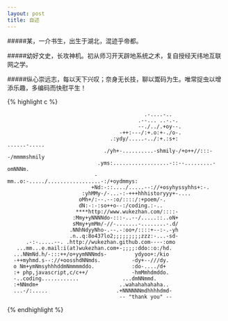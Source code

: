 ```yaml
---
layout: post
title: 自述
---
```


#####某，一介书生，出生于湖北，混迹乎帝都。

#####幼好文史，长攻神机。初从师习开天辟地系统之术，复自授经天纬地互联网之学。

#####纵心崇远志，每以天下兴叹；奈身无长技，聊以鬻码为生。唯常捉虫以增添乐趣，多编码而快慰平生！

{% highlight c %}

                                                .-....-..
                                              .--... ..-.-.
                                              --./../.+oy--.
                                        -++:---/:+.o:+-./o-.
                                     .:ydy/.....-../:+.:s+:           ......-.....
                                   ./yh+-..........-shmily-/+o++//:::--/mmmmshmily
                                 .yms:..................-::--.........-omNNNm.
                                -mm..o:-...../.................-:/+oydmmys:
                               +Nd:-::..../.....--://+osyhyssyhhs+:-.
                            :yhMMy-/-...-:-+++hhhistoryyy+-....
                           oMh+/:--.--:o/::::/:+poem/-.
                           dN:-:-:so++o--:/coding.:-..
                          ****http://www.wukezhan.com/::::-
                         :Mmy+yNNNNdo-:::-..--/.....::..oN+
                         sMmy+ymMm/-//-.......-........-.d/
                        .NNhNdyyNho-.--.-:oo+/::::+--:-.-yh
                        .n..q:8o437lo2;;;;;;;;;zzz:-...-sd-
          .-:-.....--. .http://wukezhan.github.com----:omo
       ...mm...e.mail:i(at)wukezhan.com+-;;;;:ddo::o:/hd.
      ...NNmNd.h/-:::++/o+yymNNNmds-         ydyoo+:/kio
      -++myhmd.s--://+oosshdNNmds.          -dy+--///dy.
      o Nm+ymNmsyhhhddmNmmmmddo.            :do-..../d+
      :+ php,javascript,c/c++/              -hmMmhdmddo.
      -..coding............              ...dmNNmmd.
      :+NNmdm+                          ..wahahahahaha..
      ...-/:.....                      .+NNNNNNmdhhhhdmd-
                                        -- "thank you" --

{% endhighlight %}